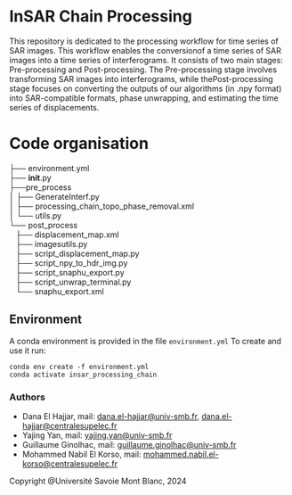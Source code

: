 # InSAR Chain Processing

This repository is dedicated to the processing workflow for time series of SAR images.  This workflow enables the conversionof a time series of SAR images into a time series of interferograms. It consists of two main stages:  Pre-processing and Post-processing.  The Pre-processing stage involves transforming SAR images into interferograms,  while thePost-processing stage focuses on converting the outputs of our algorithms (in .npy format) into SAR-compatible formats, phase unwrapping, and estimating the time series of displacements.

# Code organisation

├── environment.yml <br>
├── __init__.py <br>
├──pre_process <br>
│   ├── GenerateInterf.py <br>
│   ├── processing_chain_topo_phase_removal.xml <br>
│   └── utils.py <br>
└── post_process <br>
    ├── displacement_map.xml <br>
    ├── imagesutils.py <br>
    ├── script_displacement_map.py <br>
    ├── script_npy_to_hdr_img.py <br>
    ├── script_snaphu_export.py <br>
    ├── script_unwrap_terminal.py <br>
    └── snaphu_export.xml <br>

## Environment

A conda environment is provided in the file `environment.yml` To create and use it run:

```console
conda env create -f environment.yml
conda activate insar_processing_chain
```

### Authors

* Dana El Hajjar, mail: dana.el-hajjar@univ-smb.fr, dana.el-hajjar@centralesupelec.fr
* Yajing Yan, mail: yajing.yan@univ-smb.fr
* Guillaume Ginolhac, mail: guillaume.ginolhac@univ-smb.fr
* Mohammed Nabil El Korso, mail: mohammed.nabil.el-korso@centralesupelec.fr


Copyright @Université Savoie Mont Blanc, 2024